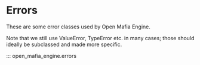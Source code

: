 # Errors

These are some error classes used by Open Mafia Engine.

Note that we still use ValueError, TypeError etc. in many cases; those should
ideally be subclassed and made more specific.

::: open_mafia_engine.errors
